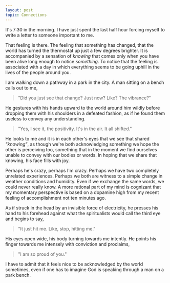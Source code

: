 ```yaml
---
layout: post
topic: Connections
---
```


It's 7:30 in the morning. I have just spent the last half
hour forcing myself to write a letter to someone important to me.

That feeling is there. The feeling that something has changed,
that the world has turned the thermostat up just a few degrees
brighter. It is accompanied by a sensation of _knowing_ that comes only when you have been alive long enough to notice _something_. To notice that the feeling is associated with a day in which everything seems to be going uphill in the lives of the people around you.

I am walking down a pathway in a park in the city.
A man sitting on a bench calls out to me,

> "Did you just see that change? Just now? Like? The vibrance?"

He gestures with his hands upward to the world around him wildly before dropping them with his shoulders in a defeated fashion, as if he found them useless to convey any understanding.

> "Yes, I see it, the positivity. It's in the air. It all shifted."

He looks to me and it is in each other's eyes that we see that shared _"knowing"_, as though we're both acknowledging something we hope the other is perceiving too, something that in the moment we find ourselves unable to convey with our bodies or words. In hoping that we share that knowing, his face fills with joy.

Perhaps he's crazy, perhaps I'm crazy. Perhaps we have two completely unrelated experiences. Perhaps we both are witness to a simple change in weather conditions and humidity. Even if we exchange the same words, we could never really know. A more rational part of my mind is cognizant that my momentary perspective is based on a dopamine high from my recent feeling of accomplishment not ten minutes ago.

As if struck in the head by an invisible force of electricity, he presses his hand to his forehead against what the spiritualists would call the third eye  and begins to say,

> "It just hit me. Like, stop, hitting me."

His eyes open wide, his body turning towards me intently. He points his finger
towards me intensely with conviction and proclaims,

> "I am so proud of you."

I have to admit that it feels nice to be acknowledged by the world sometimes, even if one has to imagine God is speaking through a man on a park bench.
